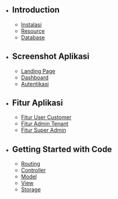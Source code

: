 - ## Introduction
    - [Instalasi](/{{route}}/{{version}}/overview)
    - [Resource](/{{route}}/{{version}}/resource)
    - [Database](/{{route}}/{{version}}/database)

- ## Screenshot Aplikasi
    - [Landing Page](/{{route}}/{{version}}/landingUi)
    - [Dashboard](/{{route}}/{{version}}/dashboardUi)
    - [Autentikasi](/{{route}}/{{version}}/authUi)

- ## Fitur Aplikasi
    - [Fitur User Customer](/{{route}}/{{version}}/fitur)
    - [Fitur Admin Tenant](/{{route}}/{{version}}/fiturAdmin)
    - [Fitur Super Admin](/{{route}}/{{version}}/fiturSuperAdmin)

- ## Getting Started with Code
    - [Routing](/{{route}}/{{version}}/routing)
    - [Controller](/{{route}}/{{version}}/controller)
    - [Model](/{{route}}/{{version}}/model)
    - [View](/{{route}}/{{version}}/view)
    - [Storage](/{{route}}/{{version}}/storage)